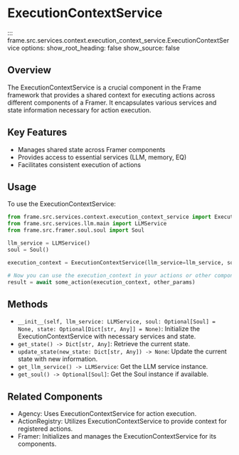 # ExecutionContextService

::: frame.src.services.context.execution_context_service.ExecutionContextService
    options:
      show_root_heading: false
      show_source: false

## Overview

The ExecutionContextService is a crucial component in the Frame framework that provides a shared context for executing actions across different components of a Framer. It encapsulates various services and state information necessary for action execution.

## Key Features

- Manages shared state across Framer components
- Provides access to essential services (LLM, memory, EQ)
- Facilitates consistent execution of actions

## Usage

To use the ExecutionContextService:

```python
from frame.src.services.context.execution_context_service import ExecutionContextService
from frame.src.services.llm.main import LLMService
from frame.src.framer.soul.soul import Soul

llm_service = LLMService()
soul = Soul()

execution_context = ExecutionContextService(llm_service=llm_service, soul=soul)

# Now you can use the execution_context in your actions or other components
result = await some_action(execution_context, other_params)
```

## Methods

- `__init__(self, llm_service: LLMService, soul: Optional[Soul] = None, state: Optional[Dict[str, Any]] = None)`: Initialize the ExecutionContextService with necessary services and state.
- `get_state() -> Dict[str, Any]`: Retrieve the current state.
- `update_state(new_state: Dict[str, Any]) -> None`: Update the current state with new information.
- `get_llm_service() -> LLMService`: Get the LLM service instance.
- `get_soul() -> Optional[Soul]`: Get the Soul instance if available.

## Related Components

- Agency: Uses ExecutionContextService for action execution.
- ActionRegistry: Utilizes ExecutionContextService to provide context for registered actions.
- Framer: Initializes and manages the ExecutionContextService for its components.
